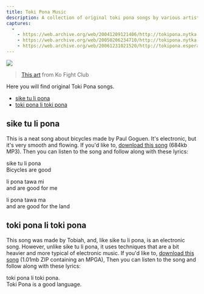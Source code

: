 ```yaml
---
title: Toki Pona Music
description: A collection of original toki pona songs by various artists
captures:
  -
    - https://web.archive.org/web/20041209121406/http://tokipona.nytka.org:80/music/music.html
    - https://web.archive.org/web/20050206234710/http://tokipona.nytka.org:80/music/music.html
    - https://web.archive.org/web/20061231021520/http://tokipona.esperanto-jeunes.org:80/music/music.html
---
```


![](/images/music.jpg)

> [This art](http://www.kofightclub.com/d/20030602.html) from Ko Fight Club

Here you will find original Toki Pona songs.

- [sike tu li pona](#sike-tu-li-pona)
- [toki pona li toki pona](#toki-pona-li-toki-pona)


## sike tu li pona
This is a neat song about bicycles made by Paul Goguen. It's electronic, but it's very smooth and flowing. If you'd like to, [download this song](/audio/siketu.mp3) (684kb MP3). Then you can listen to the song and follow along with these lyrics:

<span class="original">sike tu li pona</span>  
<span class="translation">Bicycles are good</span>  

<span class="original">li pona tawa mi</span>  
<span class="translation">and are good for me</span>  

<span class="original">li pona tawa ma</span>  
<span class="translation">and are good for the land</span>  



## toki pona li toki pona
This song was made by Tobiah, and, like sike tu li pona, is an electronic song. However, unlike sike tu li pona, it uses techniques that are a bit heavier and more typical of electronic music. If you'd like to, [download this song](/files/tokipona.zip) (1.01mb ZIP containing an MPGA), Then you can listen to the song and follow along with these lyrics:


<span class="original">toki pona li toki pona.</span>  
<span class="translation">Toki Pona is a good language.</span> 
